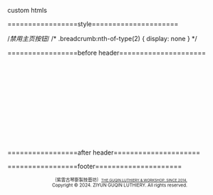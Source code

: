 custom htmls


=================style=====================


/*禁用主页按钮*/
/* .breadcrumb:nth-of-type(2) { display: none } */


<style type="text/css">
       
   html {
    zoom: 1.0;
  }
 </style>


=================before header=====================

<!-- banner范围限制 -->
<style> 
#banner img{
  top:5 px;
  height:100%;
  height:180px;
  width: 100%;
  position: relative;
  object-fit: cover;
  object-position: center;
   }
</style>

 
<!-- 原版固定图片
<div id="banner">
<img src="/images/13.png"></img>
</div>
 -->

<!-- banner随机图片限制 -->
<style>
#randomImage {
  transition: opacity 0.5s ease-in-out;
  opacity: 0;
  top:5 px;
  height:100%;
  height:180px;
  width: 100%;
  position: relative;
  object-fit: cover;
  object-position: center;
    }
</style>

<!-- banner随机图片路径 -->
<div id="banner">
<img id="randomImage" src="" alt="Random Image">
    <script>
        var images = [
            '/images/18.jpg',
            '/images/19.jpg',
            '/images/20.jpg',
            '/images/21.jpg',
            '/images/22.jpg'
            
        ];
    </script>
</div>


<!-- banner随机图片脚本 -->
<script>
    var imgElement = document.getElementById('randomImage');
    function setRandomImage() {
        var randomIndex = Math.floor(Math.random() * images.length);
        imgElement.src = images[randomIndex];
        imgElement.style.opacity = 1;
    }
    imgElement.onload = function() {
        imgElement.style.opacity = 1;
    }
    imgElement.style.opacity = 0;
    setRandomImage();
</script>


<!-- 每次刷新触发随机图 -->
<script>
    window.onload = function() {
        document.getElementById('randomImage').src = getRandomImage();
    }
</script>

=================after header=====================
<style>
.list-wrapper { max-width: 70em;margin-right: auto;margin-left: auto;}
</style>

=================footer=====================
<style> 
.footer-w3l p {
    font-size: 10px;
    position: relative;
    height: 4px;
    object-position: center;
    text-align:center;
    max-width: 93em;
    margin-right: auto;
    margin-left: auto;
}
</style>

<style> 
.footer-w3l a {
    font-size: 8px;
}
</style>

<div class="footer-w3l">
	<p>｛紫雲古琴斵製技藝坊｝<a ="_blank" href="https://luthier.blog/">THE GUQIN LUTHIERY & WORKSHOP. SINCE 2014. </a></p>
		<p>Copyright &copy; 2024. ZIYUN GUQIN LUTHIERY. All rights reserved.</p>
</div>
